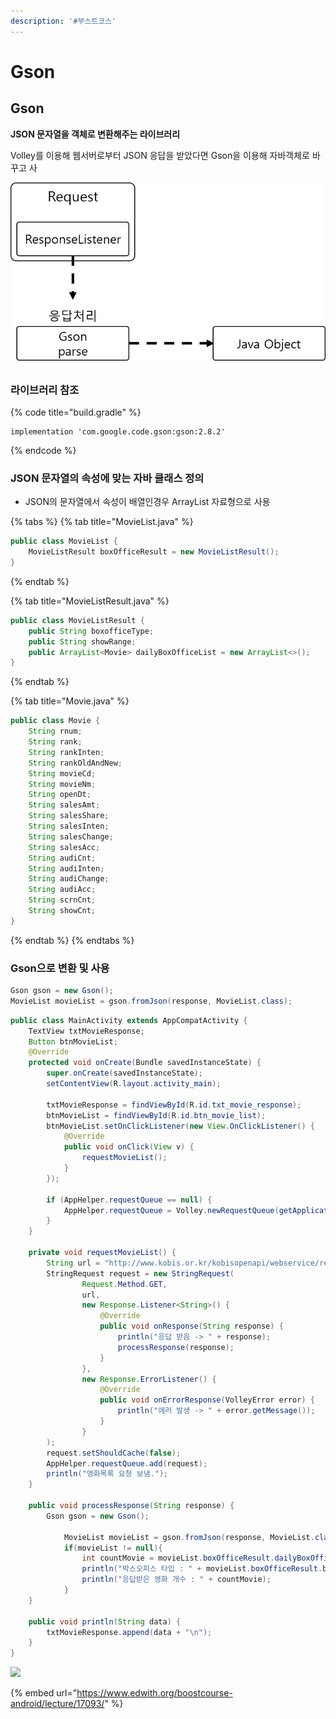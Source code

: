 ```yaml
---
description: '#부스트코스'
---
```


# Gson

## Gson

**JSON 문자열을 객체로 변환해주는 라이브러리** 

Volley를 이용해 웹서버로부터 JSON 응답을 받았다면 Gson을 이용해 자바객체로 바꾸고 사

![](../.gitbook/assets/gson.png)

### 라이브러리 참조

{% code title="build.gradle" %}
```text
implementation 'com.google.code.gson:gson:2.8.2'
```
{% endcode %}

### JSON 문자열의 속성에 맞는 자바 클래스 정의 

* JSON의 문자열에서 속성이 배열인경우 ArrayList 자료형으로 사용 

{% tabs %}
{% tab title="MovieList.java" %}
```java
public class MovieList {
    MovieListResult boxOfficeResult = new MovieListResult();
}
```
{% endtab %}

{% tab title="MovieListResult.java" %}
```java
public class MovieListResult {
    public String boxofficeType;
    public String showRange;
    public ArrayList<Movie> dailyBoxOfficeList = new ArrayList<>();
}
```
{% endtab %}

{% tab title="Movie.java" %}
```java
public class Movie {
    String rnum;
    String rank;
    String rankInten;
    String rankOldAndNew;
    String movieCd;
    String movieNm;
    String openDt;
    String salesAmt;
    String salesShare;
    String salesInten;
    String salesChange;
    String salesAcc;
    String audiCnt;
    String audiInten;
    String audiChange;
    String audiAcc;
    String scrnCnt;
    String showCnt;
}
```
{% endtab %}
{% endtabs %}

### Gson으로 변환 및 사용 

```java
Gson gson = new Gson();
MovieList movieList = gson.fromJson(response, MovieList.class);
```

```java
public class MainActivity extends AppCompatActivity {
    TextView txtMovieResponse;
    Button btnMovieList;
    @Override
    protected void onCreate(Bundle savedInstanceState) {
        super.onCreate(savedInstanceState);
        setContentView(R.layout.activity_main);

        txtMovieResponse = findViewById(R.id.txt_movie_response);
        btnMovieList = findViewById(R.id.btn_movie_list);
        btnMovieList.setOnClickListener(new View.OnClickListener() {
            @Override
            public void onClick(View v) {
                requestMovieList();
            }
        });

        if (AppHelper.requestQueue == null) {
            AppHelper.requestQueue = Volley.newRequestQueue(getApplicationContext());
        }
    }

    private void requestMovieList() {
        String url = "http://www.kobis.or.kr/kobisopenapi/webservice/rest/boxoffice/searchDailyBoxOfficeList.json?key=430156241533f1d058c603178cc3ca0e&targetDt=20120101";
        StringRequest request = new StringRequest(
                Request.Method.GET,
                url,
                new Response.Listener<String>() {
                    @Override
                    public void onResponse(String response) {
                        println("응답 받음 -> " + response);
                        processResponse(response);
                    }
                },
                new Response.ErrorListener() {
                    @Override
                    public void onErrorResponse(VolleyError error) {
                        println("에러 발생 -> " + error.getMessage());
                    }
                }
        );
        request.setShouldCache(false);
        AppHelper.requestQueue.add(request);
        println("영화목록 요청 보냄.");
    }

    public void processResponse(String response) {
        Gson gson = new Gson();

            MovieList movieList = gson.fromJson(response, MovieList.class);
            if(movieList != null){
                int countMovie = movieList.boxOfficeResult.dailyBoxOfficeList.size();
                println("박스오피스 타입 : " + movieList.boxOfficeResult.boxofficeType);
                println("응답받은 영화 개수 : " + countMovie);
            }
    }

    public void println(String data) {
        txtMovieResponse.append(data + "\n");
    }
}
```

![](../.gitbook/assets/gson.gif)

{% embed url="https://www.edwith.org/boostcourse-android/lecture/17093/" %}




